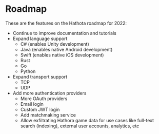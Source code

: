 # Roadmap

These are the features on the Hathota roadmap for 2022:

- Continue to improve documentation and tutorials
- Expand language support
  - C# (enables Unity development)
  - Java (enables native Android development)
  - Swift (enables native iOS development)
  - Rust
  - Go
  - Python
- Expand transport support
  - TCP
  - UDP
- Add more authentication providers
  - More OAuth providers
  - Email login
  - Custom JWT login
  - Add matchmaking service
  - Allow exfiltrating Hathora game data for use cases like full-text search (indexing), external user accounts, analytics, etc
